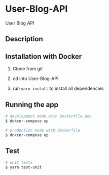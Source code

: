 # User-Blog-API

User Blog API

## Description

## Installation with Docker

1. Clone from git

2. cd into User-Blog-API

3. run `yarn install` to install all dependencies

## Running the app

```bash
# development mode with Dockerfile.dev
$ dokcer-compose up

# production mode with Dockerfile
$ dokcer-compose up
```

## Test

```bash
# unit tests
$ yarn test-unit
```
